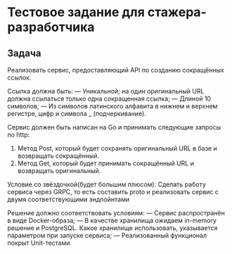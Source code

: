 # Тестовое задание для стажера-разработчика

## Задача

Реализовать сервис, предоставляющий API по созданию сокращённых ссылок.

Ссылка должна быть:
— Уникальной; на один оригинальный URL должна ссылаться только одна сокращенная ссылка;
— Длиной 10 символов;
— Из символов латинского алфавита в нижнем и верхнем регистре, цифр и символа _ (подчеркивание).

Сервис должен быть написан на Go и принимать следующие запросы по http:
1. Метод Post, который будет сохранять оригинальный URL в базе и возвращать сокращённый.
2. Метод Get, который будет принимать сокращённый URL и возвращать оригинальный.

Условие со звёздочкой(будет большим плюсом):
Сделать работу сервиса через GRPC, то есть составить proto и реализовать сервис с двумя соответствующими эндпойнтами

Решение должно соответствовать условиям:
— Сервис распространён в виде Docker-образа; 
— В качестве хранилища ожидаем in-memory решение и PostgreSQL. Какое хранилище использовать, указывается параметром при запуске сервиса; 
— Реализованный функционал покрыт Unit-тестами.
